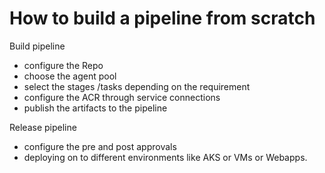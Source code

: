 # How to build a pipeline from scratch
Build pipeline
- configure the Repo
- choose the agent pool
- select the stages /tasks depending on the requirement
- configure the ACR through service connections
- publish the artifacts to the pipeline 

Release pipeline
- configure the pre and post approvals
- deploying on to different environments like AKS or VMs or Webapps.
